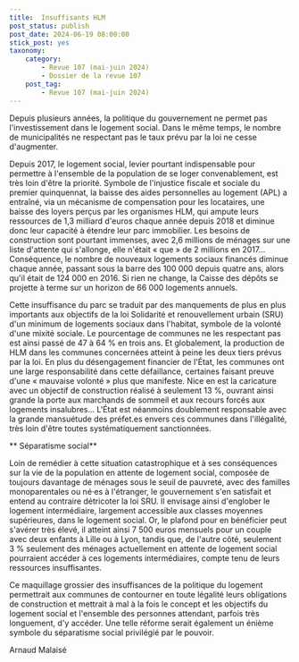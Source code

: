 ```yaml
---
title:  Insuffisants HLM
post_status: publish
post_date: 2024-06-19 08:00:00
stick_post: yes
taxonomy:
    category:
        - Revue 107 (mai-juin 2024)
        - Dossier de la revue 107
    post_tag:
        - Revue 107 (mai-juin 2024)
---
```




 Depuis plusieurs années, la politique du gouvernement ne permet pas l'investissement dans le logement social. Dans le même temps, le nombre de municipalités ne respectant pas le taux prévu par la loi ne cesse d'augmenter.

 Depuis 2017, le logement social, levier pourtant indispensable pour permettre à l'ensemble de la population de se loger convenablement, est très loin d'être la priorité. Symbole de l'injustice fiscale et sociale du premier quinquennat, la baisse des aides personnelles au logement (APL) a entraîné, via un mécanisme de compensation pour les locataires, une baisse des loyers perçus par les organismes HLM, qui ampute leurs ressources de 1,3 milliard d'euros chaque année depuis 2018 et diminue donc leur capacité à étendre leur parc immobilier. Les besoins de construction sont pourtant immenses, avec 2,6 millions de ménages sur une liste d'attente qui s'allonge, elle n'était « que » de 2 millions en 2017... Conséquence, le nombre de nouveaux logements sociaux financés diminue chaque année, passant sous la barre des 100 000 depuis quatre ans, alors qu'il était de 124 000 en 2016. Si rien ne change, la Caisse des dépôts se projette à terme sur un horizon de 66 000 logements annuels.

 Cette insuffisance du parc se traduit par des manquements de plus en plus importants aux objectifs de la loi Solidarité et renouvellement urbain (SRU) d'un minimum de logements sociaux dans l'habitat, symbole de la volonté d'une mixité sociale. Le pourcentage de communes ne les respectant pas est ainsi passé de 47 à 64 % en trois ans. Et globalement, la production de HLM dans les communes concernées atteint à peine les deux tiers prévus par la loi. En plus du désengagement financier de l'État, les communes ont une large responsabilité dans cette défaillance, certaines faisant preuve d'une « mauvaise volonté » plus que manifeste. Nice en est la caricature avec un objectif de construction réalisé à seulement 13 %, ouvrant ainsi grande la porte aux marchands de sommeil et aux recours forcés aux logements insalubres... L'État est néanmoins doublement responsable avec la grande mansuétude des préfet.es envers ces communes dans l'illégalité, très loin d'être toutes systématiquement sanctionnées.

** Séparatisme social**

 Loin de remédier à cette situation catastrophique et à ses conséquences sur la vie de la population en attente de logement social, composée de toujours davantage de ménages sous le seuil de pauvreté, avec des familles monoparentales ou né·es à l'étranger, le gouvernement s'en satisfait et entend au contraire détricoter la loi SRU. Il envisage ainsi d'englober le logement intermédiaire, largement accessible aux classes moyennes supérieures, dans le logement social. Or, le plafond pour en bénéficier peut s'avérer très élevé, il atteint ainsi 7 500 euros mensuels pour un couple avec deux enfants à Lille ou à Lyon, tandis que, de l'autre côté, seulement 3 % seulement des ménages actuellement en attente de logement social pourraient accéder à ces logements intermédiaires, compte tenu de leurs ressources insuffisantes.

 Ce maquillage grossier des insuffisances de la politique du logement permettrait aux communes de contourner en toute légalité leurs obligations de construction et mettrait à mal à la fois le concept et les objectifs du logement social et l'ensemble des personnes attendant, parfois très longuement, d'y accéder. Une telle réforme serait également un énième symbole du séparatisme social privilégié par le pouvoir.

 Arnaud Malaisé
